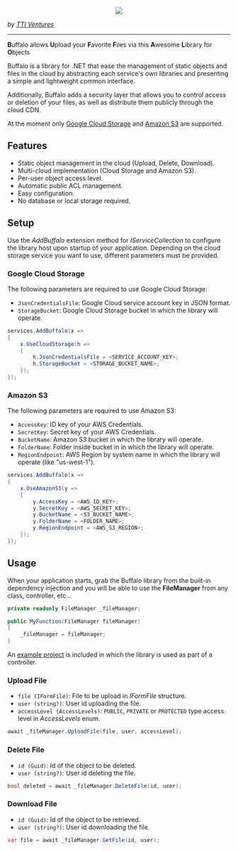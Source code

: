 <p align="center">
  <img src="https://i.imgur.com/9OVaKpe.png">
</p>

_by [TTI Ventures](https://ttiventures.com/)_

------------------------------------------------------------------------------

**B**uffalo allows **U**pload your **F**avorite **F**iles via this **A**wesome **L**ibrary for **O**bjects 

Buffalo is a library for .NET that ease the management of static objects and files in the cloud by abstracting each service's own libraries and presenting a simple and lightweight common interface.

Additionally, Buffalo adds a security layer that allows you to control access or deletion of your files, as well as distribute them publicly through the cloud CDN.

At the moment only [Google Cloud Storage](https://cloud.google.com/storage) and [Amazon S3](https://aws.amazon.com/s3/) are supported.

## Features

- Static object management in the cloud (Upload, Delete, Download).
- Multi-cloud implementation (Cloud Storage and Amazon S3).
- Per-user object access level.
- Automatic public ACL management.
- Easy configuration.
- No database or local storage required.

## Setup

Use the *AddBuffalo* extension method for *IServiceCollection* to configure the library host upon startup of your application. Depending on the cloud storage service you want to use, different parameters must be provided.

### Google Cloud Storage

The following parameters are required to use Google Cloud Storage:

* ```JsonCredentialsFile```: Google Cloud service account key in JSON format.
* ```StorageBucket```: Google Cloud Storage bucket in which the library will operate.

```c#
services.AddBuffalo(x =>
{    
    x.UseCloudStorage(h =>
    {
        h.JsonCredentialsFile = <SERVICE_ACCOUNT_KEY>;
        h.StorageBucket = <STORAGE_BUCKET_NAME>;
    });
});
```

### Amazon S3

The following parameters are required to use Amazon S3:

* ```AccessKey```: ID key of your AWS Credentials.
* ```SecretKey```: Secret key of your AWS Credentials.
* ```BucketName```: Amazon S3 bucket in which the library will operate.
* ```FolderName```: Folder inside bucket in in which the library will operate.
* ```RegionEndpoint```: AWS Region by system name in which the library will operate (like "us-west-1").

```c#
services.AddBuffalo(x =>
{
    x.UseAmazonS3(y =>
    {
        y.AccessKey = <AWS_ID_KEY>;
        y.SecretKey = <AWS_SECRET_KEY>;
        y.BucketName = <S3_BUCKET_NAME>;
        y.FolderName = <FOLDER_NAME>;
        y.RegionEndpoint = <AWS_S3_REGION>;
    });
});
```

## Usage

When your application starts, grab the Buffalo library from the built-in dependency injection and you will be able to use the **FileManager** from any class, controller, etc...

```c#
private readonly FileManager _fileManager;

public MyFunction(FileManager fileManager)
{
    _fileManager = fileManager;
}
```

An [example project](src/Buffalo.Sample/Controllers/FileController.cs) is included in which the library is used as part of a controller.

### Upload File
* ```file (IFormFile)```: File to be upload in *IFormFile* structure.
* ```user (string?)```: User id uploading the file.
* ```accessLevel (AccessLevels)```: `PUBLIC`, `PRIVATE` or `PROTECTED` type access level in *AccessLevels* enum.
```c#
await _fileManager.UploadFile(file, user, accessLevel);
```

### Delete File
* ```id (Guid)```: Id of the object to be deleted.
* ```user (string?)```: User id deleting the file.
```c#
bool deleted = await _fileManager.DeleteFile(id, user);
```

### Download File
* ```id (Guid)```: Id of the object to be retrieved.
* ```user (string?)```: User id downloading the file.
```c#
var file = await _fileManager.GetFile(id, user);
```
